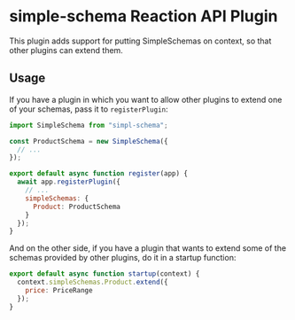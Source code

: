 # simple-schema Reaction API Plugin

This plugin adds support for putting SimpleSchemas on context, so that other plugins can extend them.

## Usage

If you have a plugin in which you want to allow other plugins to extend one of your schemas, pass it to `registerPlugin`:

```js
import SimpleSchema from "simpl-schema";

const ProductSchema = new SimpleSchema({
  // ...
});

export default async function register(app) {
  await app.registerPlugin({
    // ...
    simpleSchemas: {
      Product: ProductSchema
    }
  });
}
```

And on the other side, if you have a plugin that wants to extend some of the schemas provided by other plugins, do it in a startup function:

```js
export default async function startup(context) {
  context.simpleSchemas.Product.extend({
    price: PriceRange
  });
}
```
